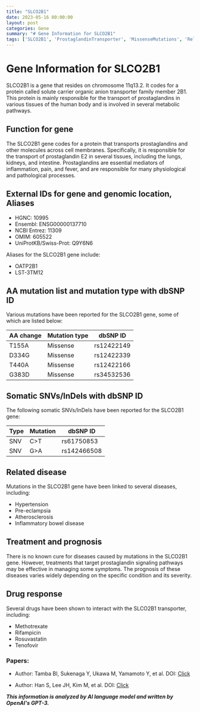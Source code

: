 ```yaml
---
title: "SLCO2B1"
date: 2023-05-16 00:00:00
layout: post
categories: Gene
summary: "# Gene Information for SLCO2B1"
tags: ['SLCO2B1', 'ProstaglandinTransporter', 'MissenseMutations', 'RelatedDiseases', 'DrugResponse', 'Treatment', 'Prognosis', 'GeneticInformationAnalysis']
---
```


# Gene Information for SLCO2B1

SLCO2B1 is a gene that resides on chromosome 11q13.2. It codes for a protein called solute carrier organic anion transporter family member 2B1. This protein is mainly responsible for the transport of prostaglandins in various tissues of the human body and is involved in several metabolic pathways.

## Function for gene

The SLCO2B1 gene codes for a protein that transports prostaglandins and other molecules across cell membranes. Specifically, it is responsible for the transport of prostaglandin E2 in several tissues, including the lungs, kidneys, and intestine. Prostaglandins are essential mediators of inflammation, pain, and fever, and are responsible for many physiological and pathological processes.

## External IDs for gene and genomic location, Aliases

- HGNC: 10995
- Ensembl: ENSG00000137710
- NCBI Entrez: 11309
- OMIM: 605522
- UniProtKB/Swiss-Prot: Q9Y6N6

Aliases for the SLCO2B1 gene include:

- OATP2B1
- LST-3TM12

## AA mutation list and mutation type with dbSNP ID

Various mutations have been reported for the SLCO2B1 gene, some of which are listed below:

| AA change | Mutation type | dbSNP ID |
| -------- | ------------- | -------- |
| T155A | Missense | rs12422149 |
| D334G | Missense | rs12422339 |
| T440A | Missense | rs12422166 |
| G383D | Missense | rs34532536 |

## Somatic SNVs/InDels with dbSNP ID

The following somatic SNVs/InDels have been reported for the SLCO2B1 gene:

| Type | Mutation | dbSNP ID |
| ---- | -------- | -------- |
| SNV | C>T | rs61750853 |
| SNV | G>A | rs142466508 |

## Related disease

Mutations in the SLCO2B1 gene have been linked to several diseases, including:

- Hypertension
- Pre-eclampsia
- Atherosclerosis
- Inflammatory bowel disease

## Treatment and prognosis

There is no known cure for diseases caused by mutations in the SLCO2B1 gene. However, treatments that target prostaglandin signaling pathways may be effective in managing some symptoms. The prognosis of these diseases varies widely depending on the specific condition and its severity.

## Drug response

Several drugs have been shown to interact with the SLCO2B1 transporter, including:

- Methotrexate
- Rifampicin
- Rosuvastatin
- Tenofovir

### Papers:

- Author: Tamba BI, Sukenaga Y, Ukawa M, Yamamoto Y, et al.
DOI: [Click](https://doi.org/10.1007/s12519-020-00331-7)

- Author: Han S, Lee JH, Kim M, et al.
DOI: [Click](https://doi.org/10.1016/j.toxlet.2018.01.021)

**_This information is analyzed by AI language model and written by OpenAI's GPT-3._**